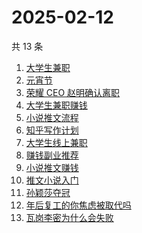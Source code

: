 # 2025-02-12

共 13 条

<!-- BEGIN ZHIHUSEARCH -->
<!-- 最后更新时间 Wed Feb 12 2025 14:21:17 GMT+0800 (China Standard Time) -->
1. [大学生兼职](https://www.zhihu.com/search?q=大学生兼职)
1. [元宵节](https://www.zhihu.com/search?q=元宵节)
1. [荣耀 CEO 赵明确认离职](https://www.zhihu.com/search?q=荣耀%20CEO%20赵明确认离职)
1. [大学生兼职赚钱](https://www.zhihu.com/search?q=大学生兼职赚钱)
1. [小说推文流程](https://www.zhihu.com/search?q=小说推文流程)
1. [知乎写作计划](https://www.zhihu.com/search?q=知乎写作计划)
1. [大学生线上兼职](https://www.zhihu.com/search?q=大学生线上兼职)
1. [赚钱副业推荐](https://www.zhihu.com/search?q=赚钱副业推荐)
1. [小说推文赚钱](https://www.zhihu.com/search?q=小说推文赚钱)
1. [推文小说入门](https://www.zhihu.com/search?q=推文小说入门)
1. [孙颖莎夺冠](https://www.zhihu.com/search?q=孙颖莎夺冠)
1. [年后复工的你焦虑被取代吗](https://www.zhihu.com/search?q=年后复工的你焦虑被取代吗)
1. [瓦岗李密为什么会失败](https://www.zhihu.com/search?q=瓦岗李密为什么会失败)
<!-- END ZHIHUSEARCH -->
